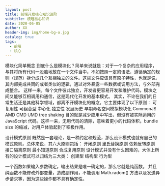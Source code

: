 ```yaml
---
layout: post
title: 前端开发核心知识进阶
subtitle: 梳理核心知识
date: 2020-06-05
author: XX
header-img: img/home-bg-o.jpg
catalog: true
tags:
  - 前端
  - 核心
---
```


模块化简单概念
到底什么是模块化？简单来说就是：对于一个复杂的应用程序，与其将所有代码一股脑地放在一个文件当中，不如按照一定的语法，遵循确定的规则（规范）拆分成几个互相独立的文件。这些文件应该具有原子特性，也就是说，其内部完成共同的或者类似的逻辑，通过对外暴露一些数据或调用方法，与外部完成整合。
这样一来，每个文件彼此独立，开发者更容易开发和维护代码，模块之间又能够互相调用和通信，这是现代化开发的基本模式。
其实，不论在我们的日常生活还是其他科学领域，都离不开模块化的概念，它主要体现了以下原则：
可复用性
可组合型
中心化
独立性
发展历史
早期命名空间模拟模块化
CommonJS
AMD
CMD
UMD
tree shaking
目的就是减少应用中写出，但没有被实际运用的 JavaScript 代码。这样一来，无用代码的清除，意味着更小的代码体积，bundle size 的缩减，对用户体验起到了积极作用。


设计模式原则
既然是一套理论，是一种约定和规范，那么设计模式也就有自己的模式原则。总体来说，其六大原则包括：
开闭原则
里氏替换原则
依赖反转原则
接口隔离原则
最小知道原则
合成复用原则
设计模式并没有什么困难的，大体上所有的设计模式可以归结为三大类：
创建型
结构型
行为型

一个函数如果输入参数确定，输出结果是唯一确定的，那么它就是纯函数。
并且纯函数不能修改外部变量，造成副作用，不能调用 Math.radom() 方法以及发送异步请求等，因为这些操作都不具有确定性。
